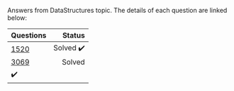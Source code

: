 Answers from DataStructures topic. The details of each question are linked below:

| Questions | Status                              |
|-----------|-----------------------------------------------------------------------------------------------:| 
| [1520](https://www.beecrowd.com.br/judge/en/problems/view/1520)      | Solved :heavy_check_mark:           |
| [3069](https://www.beecrowd.com.br/judge/en/problems/view/3069)      | Solved 
:heavy_check_mark:           |
